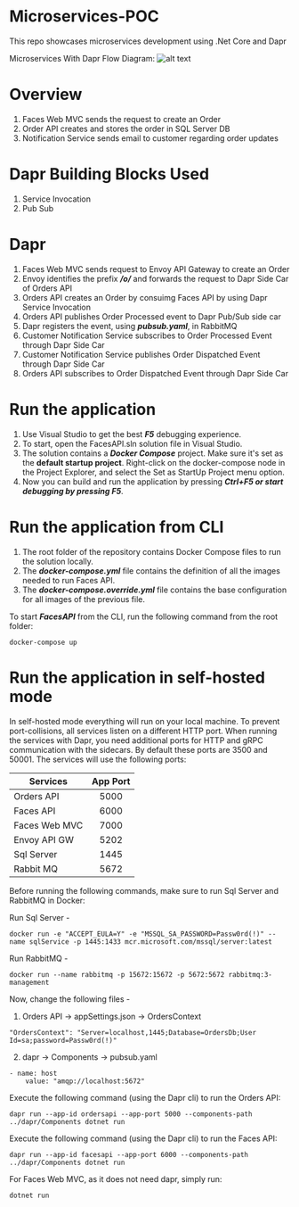# Microservices-POC
This repo showcases microservices development using .Net Core and Dapr

Microservices With Dapr Flow Diagram: 
![alt text](https://github.com/ShrayRastogi/Microservices-POC/blob/631b0aec48c759105f4adeb3be7d5c82ec9065c8/docs/Microservices-Dapr.png "Microservices With Dapr Flow Diagram")

# Overview
1. Faces Web MVC sends the request to create an Order
2. Order API creates and stores the order in SQL Server DB
3. Notification Service sends email to customer regarding order updates

# Dapr Building Blocks Used
1. Service Invocation
2. Pub Sub

# Dapr
1. Faces Web MVC sends request to Envoy API Gateway to create an Order
2. Envoy identifies the prefix **_/o/_** and forwards the request to Dapr Side Car of Orders API
3. Orders API creates an Order by consuimg Faces API by using Dapr Service Invocation
4. Orders API publishes Order Processed event to Dapr Pub/Sub side car
5. Dapr registers the event, using **_pubsub.yaml_**, in RabbitMQ
6. Customer Notification Service subscribes to Order Processed Event through Dapr Side Car
7. Customer Notification Service publishes Order Dispatched Event through Dapr Side Car
8. Orders API subscribes to Order Dispatched Event through Dapr Side Car


# Run the application
1. Use Visual Studio to get the best **_F5_** debugging experience.
2. To start, open the FacesAPI.sln solution file in Visual Studio.
3. The solution contains a **_Docker Compose_** project. Make sure it's set as the **default startup project**. Right-click on the docker-compose node in the Project Explorer, and select the Set as StartUp Project menu option.
4. Now you can build and run the application by pressing **_Ctrl+F5 or start debugging by pressing F5_**.


# Run the application from CLI
1. The root folder of the repository contains Docker Compose files to run the solution locally.
2. The **_docker-compose.yml_** file contains the definition of all the images needed to run Faces API.
3. The **_docker-compose.override.yml_** file contains the base configuration for all images of the previous file.

To start **_FacesAPI_** from the CLI, run the following command from the root folder:
```
docker-compose up
```

# Run the application in self-hosted mode
In self-hosted mode everything will run on your local machine. To prevent port-collisions, all services listen on a different HTTP port. When running the services with Dapr, you need additional ports for HTTP and gRPC communication with the sidecars. By default these ports are 3500 and 50001. The services will use the following ports:

| Services      | App Port      |
| ------------- |:-------------:|
| Orders API    | 5000          |
| Faces API     | 6000          |
| Faces Web MVC | 7000          |
| Envoy API GW  | 5202          |
| Sql Server    | 1445          |
| Rabbit MQ     | 5672          |

Before running the following commands, make sure to run Sql Server and RabbitMQ in Docker:

Run Sql Server - 
```
docker run -e "ACCEPT_EULA=Y" -e "MSSQL_SA_PASSWORD=Passw0rd(!)" --name sqlService -p 1445:1433 mcr.microsoft.com/mssql/server:latest
```

Run RabbitMQ - 
```
docker run --name rabbitmq -p 15672:15672 -p 5672:5672 rabbitmq:3-management
```

Now, change the following files -
1. Orders API -> appSettings.json -> OrdersContext
```
"OrdersContext": "Server=localhost,1445;Database=OrdersDb;User Id=sa;password=Passw0rd(!)"
```
2. dapr -> Components -> pubsub.yaml
```
- name: host
    value: "amqp://localhost:5672"
```

Execute the following command (using the Dapr cli) to run the Orders API:
```
dapr run --app-id ordersapi --app-port 5000 --components-path ../dapr/Components dotnet run
```

Execute the following command (using the Dapr cli) to run the Faces API:
```
dapr run --app-id facesapi --app-port 6000 --components-path ../dapr/Components dotnet run
```

For Faces Web MVC, as it does not need dapr, simply run: 
```
dotnet run
```
